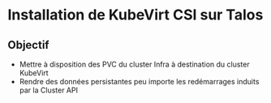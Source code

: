 # Installation de KubeVirt CSI sur Talos

## Objectif

- Mettre à disposition des PVC du cluster Infra à destination du cluster KubeVirt
- Rendre des données persistantes peu importe les redémarrages induits par la Cluster API
